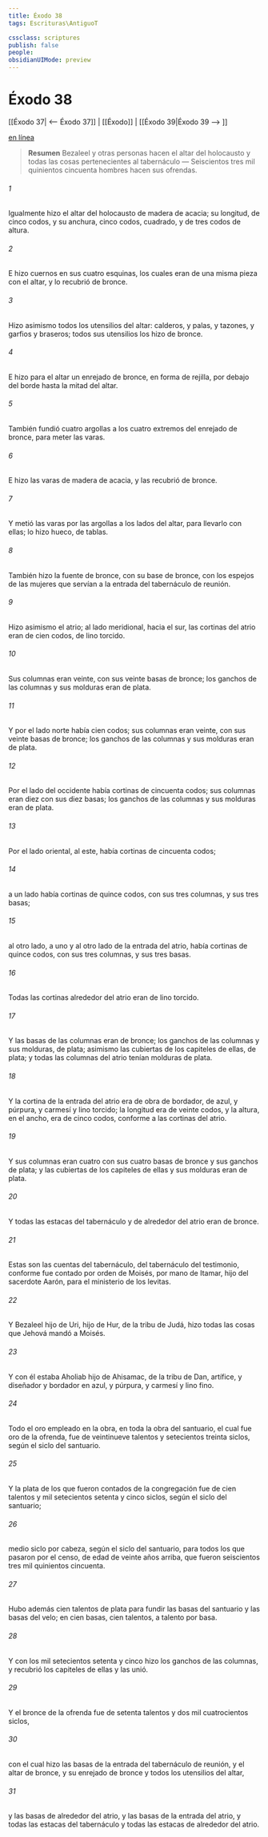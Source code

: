 ```yaml
---
title: Éxodo 38
tags: Escrituras\AntiguoT

cssclass: scriptures
publish: false
people:
obsidianUIMode: preview
---
```


# Éxodo 38
[[Éxodo 37| <-- Éxodo 37]] | [[Éxodo]] | [[Éxodo 39|Éxodo 39 --> ]]

[en línea](https://churchofjesuschrist.org/study/scriptures/ot/ex/38?lang=spa)

> __Resumen__
Bezaleel y otras personas hacen el altar del holocausto y todas las cosas pertenecientes al tabernáculo — Seiscientos tres mil quinientos cincuenta hombres hacen sus ofrendas.

###### 1 
Igualmente hizo el altar del holocausto de madera de acacia; su longitud, de cinco codos, y su anchura, cinco codos, cuadrado, y de tres codos de altura.

###### 2 
E hizo cuernos en sus cuatro esquinas, los cuales eran de una misma pieza con el altar, y lo recubrió de bronce.

###### 3 
Hizo asimismo todos los utensilios del altar: calderos, y palas, y tazones, y garfios y braseros; todos sus utensilios los hizo de bronce.

###### 4 
E hizo para el altar un enrejado de bronce, en forma de rejilla,  por debajo del borde hasta la mitad del altar.

###### 5 
También fundió cuatro argollas a los cuatro extremos del enrejado de bronce, para meter las varas.

###### 6 
E hizo las varas de madera de acacia, y las recubrió de bronce.

###### 7 
Y metió las varas por las argollas a los lados del altar, para llevarlo con ellas; lo hizo hueco, de tablas.

###### 8 
También hizo la fuente de bronce, con su base de bronce, con los espejos de las mujeres que servían a la entrada del tabernáculo de reunión.

###### 9 
Hizo asimismo el atrio; al lado meridional, hacia el sur, las cortinas del atrio eran de cien codos, de lino torcido.

###### 10 
Sus columnas eran veinte, con sus veinte basas de bronce; los ganchos de las columnas y sus molduras eran de plata.

###### 11 
Y por el lado norte había  cien codos; sus columnas eran veinte, con sus veinte basas de bronce; los ganchos de las columnas y sus molduras eran de plata.

###### 12 
Por el lado del occidente había cortinas de cincuenta codos; sus columnas eran diez con sus diez basas; los ganchos de las columnas y sus molduras eran de plata.

###### 13 
Por el lado oriental, al este, había cortinas de cincuenta codos;

###### 14 
a un lado había cortinas de quince codos, con sus tres columnas, y sus tres basas;

###### 15 
al otro lado, a uno y al otro lado de la entrada del atrio, había cortinas de quince codos, con sus tres columnas, y sus tres basas.

###### 16 
Todas las cortinas alrededor del atrio eran de lino torcido.

###### 17 
Y las basas de las columnas eran de bronce; los ganchos de las columnas y sus molduras, de plata; asimismo las cubiertas de los capiteles de ellas, de plata; y todas las columnas del atrio tenían molduras de plata.

###### 18 
Y la cortina de la entrada del atrio era de obra de bordador, de azul, y púrpura, y carmesí y lino torcido; la longitud era de veinte codos, y la altura, en el ancho, era de cinco codos, conforme a las cortinas del atrio.

###### 19 
Y sus columnas eran cuatro con sus cuatro basas de bronce y sus ganchos de plata; y las cubiertas de los capiteles de ellas y sus molduras eran de plata.

###### 20 
Y todas las estacas del tabernáculo y de alrededor del atrio eran de bronce.

###### 21 
Estas son las cuentas del tabernáculo, del tabernáculo del testimonio, conforme fue contado por orden de Moisés, por mano de Itamar, hijo del sacerdote Aarón, para el ministerio de los levitas.

###### 22 
Y Bezaleel hijo de Uri, hijo de Hur, de la tribu de Judá, hizo todas las cosas que Jehová mandó a Moisés.

###### 23 
Y con él estaba Aholiab hijo de Ahisamac, de la tribu de Dan, artífice, y diseñador y bordador en azul, y púrpura, y carmesí y lino fino.

###### 24 
Todo el oro empleado en la obra, en toda la obra del santuario, el cual fue oro de la ofrenda, fue de veintinueve talentos y setecientos treinta siclos, según el siclo del santuario.

###### 25 
Y la plata de los que fueron contados de la congregación fue de cien talentos y mil setecientos setenta y cinco siclos, según el siclo del santuario;

###### 26 
medio siclo por cabeza, según el siclo del santuario, para todos los que pasaron por el censo, de edad de veinte años arriba, que fueron seiscientos tres mil quinientos cincuenta.

###### 27 
Hubo además cien talentos de plata para fundir las basas del santuario y las basas del velo; en cien basas, cien talentos, a talento por basa.

###### 28 
Y con los mil setecientos setenta y cinco  hizo los ganchos de las columnas, y recubrió los capiteles de ellas y las unió.

###### 29 
Y el bronce de la ofrenda fue de setenta talentos y dos mil cuatrocientos siclos,

###### 30 
con el cual hizo las basas de la entrada del tabernáculo de reunión, y el altar de bronce, y su enrejado de bronce y todos los utensilios del altar,

###### 31 
y las basas de alrededor del atrio, y las basas de la entrada del atrio, y todas las estacas del tabernáculo y todas las estacas de alrededor del atrio.

